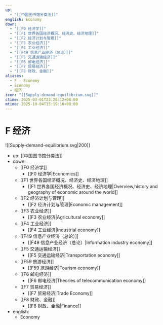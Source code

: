 ```yaml
---
up:
  - "[[中国图书馆分类法]]"
english: Economy
down:
  - "[[F0 经济学]]"
  - "[[F1 世界各国经济概况、经济史、经济地理]]"
  - "[[F2 经济计划与管理]]"
  - "[[F3 农业经济]]"
  - "[[F4 工业经济]]"
  - "[[F49 信息产业经济（总论）]]"
  - "[[F5 交通运输经济]]"
  - "[[F6 邮电经济]]"
  - "[[F7 贸易经济]]"
  - "[[F8 财政、金融]]"
aliases:
  - F - Economy
  - Economy
  - 经济
icon: "[[Supply-demand-equilibrium.svg]]"
ctime: 2025-03-01T23:20:12+08:00
mtime: 2025-10-04T15:19:10+08:00
---
```


# F 经济

![[Supply-demand-equilibrium.svg|200]]

- up: [[中国图书馆分类法]]
- down:
	- [[F0 经济学]]
		- [[F0 经济学|Economics]]
	- [[F1 世界各国经济概况、经济史、经济地理]]
		- [[F1 世界各国经济概况、经济史、经济地理|Overview,history and geography of economic around the world]]
	- [[F2 经济计划与管理]]
		- [[F2 经济计划与管理|Economic management]]
	- [[F3 农业经济]]
		- [[F3 农业经济|Agricultural economy]]
	- [[F4 工业经济]]
		- [[F4 工业经济|Industrial economy]]
	- [[F49 信息产业经济（总论）]]
		- [[F49 信息产业经济（总论）|Information industry economy]]
	- [[F5 交通运输经济]]
		- [[F5 交通运输经济|Transportation economy]]
	- [[F59 旅游经济]]
		- [[F59 旅游经济|Tourism economy]]
	- [[F6 邮电经济]]
		- [[F6 邮电经济|Theories of telecommunication economy]]
	- [[F7 贸易经济]]
		- [[F7 贸易经济|Trade Economy]]
	- [[F8 财政、金融]]
		- [[F8 财政、金融|Finance]]
- english:
	- Economy
